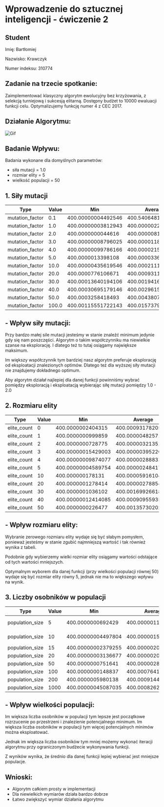 # Wprowadzenie do sztucznej inteligencji - ćwiczenie 2

## Student

Imię: Bartłomiej

Nazwisko: Krawczyk

Numer indeksu: 310774

## Zadanie na trzecie spotkanie:

Zaimplementować klasyczny algorytm ewolucyjny bez krzyżowania, z selekcją turniejową i sukcesją elitarną. Dostępny budżet to 10000 ewaluacji funkcji celu. Optymalizujemy funkcję numer 4 z CEC 2017.

## Działanie Algorytmu:

![Gif](./animation.gif)

## Badanie Wpływu:

Badania wykonane dla domyślnych parametrów:

- siła mutacji = 1.0
- rozmiar elity = 5
- wielkość populacji = 50

## 1. Siły mutacji

| Type            | Value | Min                | Average            | Std                    | Max                |
|-----------------|-------|--------------------|--------------------|------------------------|--------------------|
| mutation_factor | 0.1   | 400.00000004492546 | 400.5406481661391  | 0.854308724167775      | 403.2307143256784  |
| mutation_factor | 1.0   | 400.00000003812943 | 400.00000225744736 | 2.1014582506487206e-06 | 400.00000744803475 |
| mutation_factor | 2.0   | 400.0000000044616  | 400.00000810964883 | 1.0631792806760805e-05 | 400.00005227399447 |
| mutation_factor | 3.0   | 400.00000008796025 | 400.0000118467875  | 1.0784572960930645e-05 | 400.00003540824616 |
| mutation_factor | 4.0   | 400.00000099786166 | 400.0000215355624  | 2.19984540393364e-05   | 400.00007377099524 |
| mutation_factor | 5.0   | 400.0000013398108  | 400.0000336794064  | 3.582937259524924e-05  | 400.000139368603   |
| mutation_factor | 10.0  | 400.00000435619546 | 400.00021113418234 | 0.00017972166447058607 | 400.00064501196397 |
| mutation_factor | 20.0  | 400.0000776106671  | 400.0009311557691  | 0.0007044010107806523  | 400.00248920395796 |
| mutation_factor | 30.0  | 400.00013640194106 | 400.00194165250724 | 0.0020606623241182765  | 400.01009225341835 |
| mutation_factor | 40.0  | 400.00030695179146 | 400.0029615578364  | 0.0024981516338288923  | 400.0104253469711  |
| mutation_factor | 50.0  | 400.0003258418493  | 400.00438075539245 | 0.003637061791620829   | 400.01297088896195 |
| mutation_factor | 100.0 | 400.00115551722143 | 400.0157379634939  | 0.009687836379298195   | 400.04061264552513 |

## - Wpływ siły mutacji:

Przy bardzo małej sile mutacji jesteśmy w stanie znaleźć minimum jedynie gdy się nam poszczęści. Algorytm o takim
współczynniku ma niewielkie szanse na eksplorację. I dlatego też to tutaj osiągamy największe maksimum.

Im większy współczynnik tym bardziej nasz algorytm preferuje eksplorację od eksploatacji znalezionych optimów.
Dlatego też dla wyższej siły mutacji nie znajdujemy dokładnego optimum.

Aby algorytm działał najlepiej dla danej funkcji powinniśmy wybrać pomiędzy eksploracją i eksploatacją wybierając siłę mutacji pomiędzy 1.0 - 2.0

## 2. Rozmiaru elity

| Type        | Value | Min                | Average            | Std                    | Max                |
|-------------|-------|--------------------|--------------------|------------------------|--------------------|
| elite_count | 0     | 400.0000002404315  | 400.00093178205753 | 0.003459150107409316   | 400.0170985701036  |
| elite_count | 1     | 400.0000000999859  | 400.0000048257121  | 4.917104673869166e-06  | 400.00002291680187 |
| elite_count | 2     | 400.0000000728775  | 400.0000032135157  | 3.7006686319222794e-06 | 400.0000141858302  |
| elite_count | 3     | 400.00000015429003 | 400.00000395220286 | 3.1951658740399884e-06 | 400.0000117888886  |
| elite_count | 4     | 400.00000009874077 | 400.0000028883181  | 2.7867237101743585e-06 | 400.0000105361532  |
| elite_count | 5     | 400.00000004589754 | 400.0000024841704  | 2.160633403650698e-06  | 400.00000765794147 |
| elite_count | 10    | 400.000000178131   | 400.00005916104215 | 0.00028577282041542673 | 400.00143084002184 |
| elite_count | 20    | 400.0000001278414  | 400.0000027885444  | 3.4403721044816832e-06 | 400.0000123899245  |
| elite_count | 30    | 400.0000001036102  | 400.00169926618713 | 0.004678001648317394   | 400.0178281879155  |
| elite_count | 40    | 400.00000012414085 | 400.00090955935565 | 0.0031891456497810462  | 400.01328428961796 |
| elite_count | 50    | 400.0000000226477  | 400.00135730202703 | 0.0045081963993773445  | 400.0206889725324  |

## - Wpływ rozmiaru elity:

Wybranie zerowego rozmiaru elity wydaje się być słabym pomysłem, ponieważ jesteśmy w stanie zgubić najmniejszą wartość i tak również wynika z tabeli.

Podobnie gdy wybierzemy wielki rozmiar elity osiągamy wartości odstające od tych wartości mniejszych.

Optymalnym wyborem dla danej funkcji (przy wielkości populacji równej 50) wydaje się być rozmiar elity równy 5, jednak nie ma to większego wpływu na wynik.

## 3. Liczby osobników w populacji

| Type            | Value | Min                | Average            | Std                    | Max                |
|-----------------|-------|--------------------|--------------------|------------------------|--------------------|
| population_size | 5     | 400.0000000692429  | 400.000001100487   | 1.1787788987110282e-06 | 400.0000042188017  |
| population_size | 10    | 400.00000004497804 | 400.0000015001062  | 1.5493200720349807e-06 | 400.0000069554199  |
| population_size | 15    | 400.00000002379255 | 400.0000020135678  | 3.139242133938153e-06  | 400.00001306949173 |
| population_size | 20    | 400.00000003136677 | 400.00000200151436 | 2.426285427870583e-06  | 400.0000104482362  |
| population_size | 50    | 400.0000000751641  | 400.00000285018206 | 3.298924154146688e-06  | 400.0000165153286  |
| population_size | 100   | 400.0000000148837  | 400.00076417911606 | 0.003435714897103905   | 400.01715866018526 |
| population_size | 200   | 400.0000005980138  | 400.0009144067704  | 0.004534426594121134   | 400.0226796299264  |
| population_size | 1000  | 400.00000045087035 | 400.00082624512567 | 0.0023627848837601867  | 400.0112773201329  |

## - Wpływ wielkości populacji:

Im większa liczba osobników w populacji tym lepsze jest początkowe rozrzucenie po przestrzeni i znalezienie potencjalnego minimum.
Im większa liczba osobników w populacji tym więcej potencjalnych minimów można eksploatować.

Jednak im większa liczba osobników tym mniej możemy wykonać iteracji algorytmu przy ograniczonym budżecie wykonywania funkcji.

Z wyników wynika, że średnio dla danej funkcji lepiej wybierać jest mniejsze populacje.

## Wnioski:

- Algorytm całkiem prosty w implementacji
- Dla niewielkich wymiarów działa bardzo dobrze
- Łatwo zwiększyć wymiar działania algorytmu
